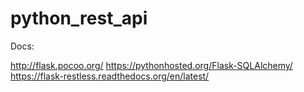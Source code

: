 python_rest_api
===============

Docs:

http://flask.pocoo.org/
https://pythonhosted.org/Flask-SQLAlchemy/
https://flask-restless.readthedocs.org/en/latest/

